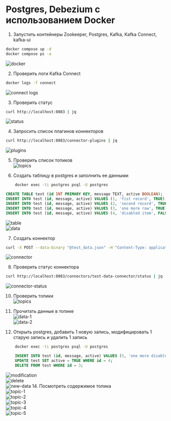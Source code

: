 # Postgres, Debezium с использованием Docker

1. Запустить контейнеры Zookeeper, Postgres, Kafka, Kafka Connect, kafka-ui
```bash
docker compose up -d
docker compose ps -a
```
![docker](01-run-docker-containers.png) 

2. Проверить логи Kafka Connect
```bash
docker logs -f connect
```
![connect logs](02-connect-logs.png)

3. Проверить статус
```bash
curl http://localhost:8083 | jq
```
![status](03-status.png)

4. Запросить список плагинов коннекторов 
```bash
curl http://localhost:8083/connector-plugins | jq
```
![plugins](04-plugins.png)

5. Проверить список топиков \
![topics](05-topics.png)

6. Создать таблицу в postgres и заполнить ее данными
```bash
    docker exec -ti postgres psql -U postgres
```
```sql
CREATE TABLE test (id INT PRIMARY KEY, message TEXT, active BOOLEAN);
INSERT INTO test (id, message, active) VALUES (1, 'fist record', TRUE);
INSERT INTO test (id, message, active) VALUES (2, 'second record', TRUE);
INSERT INTO test (id, message, active) VALUES (3, 'one more row', TRUE);
INSERT INTO test (id, message, active) VALUES (4, 'disabled item', FALSE);
```
![table](06-create-table.png) \
![data](07-insert-data.png)

7. Создать коннектор
```bash
curl -X POST --data-binary "@test_data.json" -H "Content-Type: application/json" http://localhost:8083/connectors | jq
```
![connector](08-connector.png)

8. Проверить статус коннектора
```bash
curl http://localhost:8083/connectors/test-data-connector/status | jq
```
![connector-status](09-connector-status.png)

10. Проверить топики \
![topics](10-topics.png)

12. Прочитать данные в топике \
![data-1](11-data.png) \
![data-2](12-data.png) 

13. Открыть postgres, добавить 1 новую запись, модифицировать 1 старую запись и удалить 1 запись
```bash
    docker exec -ti postgres psql -U postgres
```
```sql
    INSERT INTO test (id, message, active) VALUES (5, 'one more disabled item', FALSE);
    UPDATE test SET active = TRUE WHERE id = 4;
    DELETE FROM test WHERE id = 3;
```
![modification](13-modification.png) \
![delete](14-delete.png) \
![new-data](15-new-data.png)
14. Посмотреть содержимое топика \
![topic-1](16-topic-1.png) \
![topic-2](17-topic-2.png) \
![topic-3](18-topic-3.png) \
![topic-4](19-topic-4.png) \
![topic-5](20-topic-5.png) 